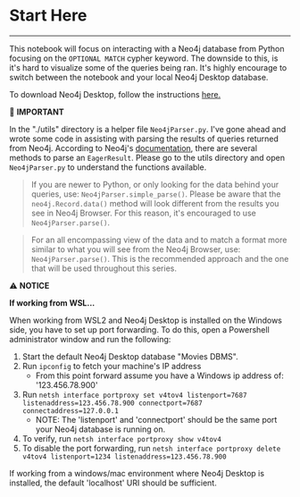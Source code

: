 # Start Here
___________________________________________________________________________________________________________________________________________________________________________________________________

This notebook will focus on interacting with a Neo4j database from Python focusing on the `OPTIONAL MATCH` cypher keyword. The downside to this, is it's hard to visualize some of the queries being ran. It's highly encourage to switch between the notebook and your local Neo4j Desktop database.

To download Neo4j Desktop, follow the instructions [here.](https://neo4j.com/download/)


🛑 **IMPORTANT**

In the "./utils" directory is a helper file `Neo4jParser.py`. I've gone ahead and wrote some code in assisting with parsing the results of queries returned from Neo4j. According to Neo4j's [documentation](https://neo4j.com/docs/api/python-driver/current/api.html#), there are several methods to parse an `EagerResult`. Please go to the utils directory and open `Neo4jParser.py` to understand the functions available.
> If you are newer to Python, or only looking for the data behind your queries, use: `Neo4jParser.simple_parse()`. Please be aware that the `neo4j.Record.data()` method will look different from the results you see in Neo4j Browser. For this reason, it's encouraged to use `Neo4jParser.parse()`.

> For an all encompassing view of the data and to match a format more similar to what you will see from the Neo4j Browser, use: `Neo4jParser.parse()`. This is the recommended approach and the one that will be used throughout this series.


⚠️ **NOTICE**

**If working from WSL...**

When working from WSL2 and Neo4j Desktop is installed on the Windows side, you have to set up port forwarding. To do this, open a Powershell administrator window and run the following:
1. Start the default Neo4j Desktop database "Movies DBMS".
2. Run `ipconfig` to fetch your machine's IP address
    * From this point forward assume you have a Windows ip address of: '123.456.78.900'
3. Run `netsh interface portproxy set v4tov4 listenport=7687 listenaddress=123.456.78.900 connectport=7687 connectaddress=127.0.0.1`
    * NOTE: The 'listenport' and 'connectport' should be the same port your Neo4j database is running on.
4. To verify, run `netsh interface portproxy show v4tov4`
5. To disable the port forwarding, run `netsh interface portproxy delete v4tov4 listenport=1234 listenaddress=123.456.78.900`

If working from a windows/mac environment where Neo4j Desktop is installed, the default 'localhost' URI should be sufficient.
